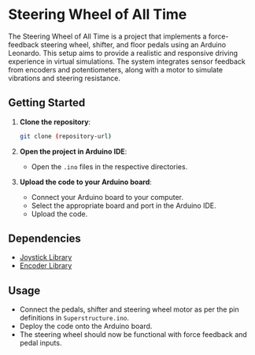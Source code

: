 # Steering Wheel of All Time

The Steering Wheel of All Time is a project that implements a force-feedback steering wheel, shifter, and floor pedals using an Arduino Leonardo. This setup aims to provide a realistic and responsive driving experience in virtual simulations. The system integrates sensor feedback from encoders and potentiometers, along with a motor to simulate vibrations and steering resistance.

## Getting Started

1. **Clone the repository**:
    ```sh
    git clone (repository-url)
    ```

2. **Open the project in Arduino IDE**:
    - Open the `.ino` files in the respective directories.

3. **Upload the code to your Arduino board**:
    - Connect your Arduino board to your computer.
    - Select the appropriate board and port in the Arduino IDE.
    - Upload the code.

## Dependencies

- [Joystick Library](https://github.com/MHeironimus/ArduinoJoystickLibrary)
- [Encoder Library](https://www.pjrc.com/teensy/td_libs_Encoder.html)

## Usage

- Connect the pedals, shifter and steering wheel motor as per the pin definitions in <code>Superstructure.ino</code>.
- Deploy the code onto the Arduino board.
- The steering wheel should now be functional with force feedback and pedal inputs.
